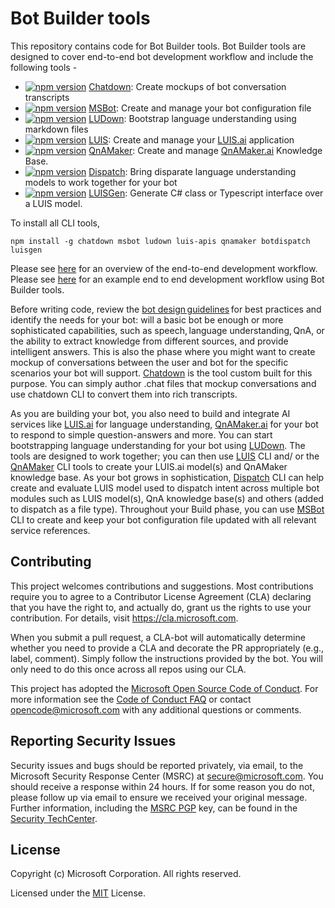 # Bot Builder tools
This repository contains code for Bot Builder tools. Bot Builder tools are designed to cover end-to-end bot development workflow and include the following tools - 
- [![npm version](https://badge.fury.io/js/chatdown.svg)](https://badge.fury.io/js/chatdown) [Chatdown](https://github.com/Microsoft/botbuilder-tools/tree/master/Chatdown): Create mockups of bot conversation transcripts
- [![npm version](https://badge.fury.io/js/msbot.svg)](https://badge.fury.io/js/msbot) [MSBot](https://github.com/Microsoft/botbuilder-tools/tree/master/MSBot): Create and manage your bot configuration file
- [![npm version](https://badge.fury.io/js/ludown.svg)](https://badge.fury.io/js/ludown) [LUDown](https://github.com/Microsoft/botbuilder-tools/tree/master/Ludown): Bootstrap language understanding using markdown files
- [![npm version](https://badge.fury.io/js/luis-apis.svg)](https://badge.fury.io/js/luis-apis) [LUIS](https://github.com/Microsoft/botbuilder-tools/tree/master/LUIS): Create and manage your [LUIS.ai](http://luis.ai) application
- [![npm version](https://badge.fury.io/js/qnamaker.svg)](https://badge.fury.io/js/qnamaker) [QnAMaker](https://github.com/Microsoft/botbuilder-tools/tree/master/QnAMaker): Create and manage [QnAMaker.ai](http://qnamaker.ai) Knowledge Base.
- [![npm version](https://badge.fury.io/js/botdispatch.svg)](https://badge.fury.io/js/botdispatch) [Dispatch](https://github.com/Microsoft/botbuilder-tools/tree/master/Dispatch): Bring disparate language understanding models to work together for your bot
- [![npm version](https://badge.fury.io/js/luisgen.svg)](https://badge.fury.io/js/botdispatch) [LUISGen](https://github.xom/Microsoft/botbuilder-tools/tree/master/LUISGen): Generate C# class or Typescript interface over a LUIS model.

To install all CLI tools, 

```
npm install -g chatdown msbot ludown luis-apis qnamaker botdispatch luisgen
```
Please see [here](https://aka.ms/BotBuilderOverview) for an overview of the end-to-end development workflow. 
Please see [here](https://aka.ms/BotBuilderLocalDev) for an example end to end development workflow using Bot Builder tools.

Before writing code, review the [bot design guidelines](https://docs.microsoft.com/en-us/azure/bot-service/bot-service-design-principles) for best practices and identify the needs for your bot: will a basic bot be enough or more sophisticated capabilities, such as speech, language understanding, QnA, or the ability to extract knowledge from different sources, and provide intelligent answers. This is also the phase where you might want to create mockup of conversations between the user and bot for the specific scenarios your bot will support. [Chatdown](https://github.com/Microsoft/botbuilder-tools/tree/master/Chatdown) is the tool custom built for this purpose. You can simply author .chat files that mockup conversations and use chatdown CLI to convert them into rich transcripts. 

As you are building your bot, you also need to build and integrate AI services like [LUIS.ai](http://luis.ai) for language understanding, [QnAMaker.ai](http://qnamaker.ai) for your bot to respond to simple question-answers and more. You can start bootstrapping language understanding for your bot using [LUDown](https://github.com/Microsoft/botbuilder-tools/tree/master/ludown). The tools are designed to work together; you can then use [LUIS](https://github.com/Microsoft/botbuilder-tools/tree/master/LUIS) CLI and/ or the [QnAMaker](https://github.com/Microsoft/botbuilder-tools/tree/master/QnAMaker) CLI tools to create your LUIS.ai model(s) and QnAMaker knowledge base. As your bot grows in sophistication, [Dispatch](https://github.com/Microsoft/botbuilder-tools/tree/master/Dispatch) CLI can help create and evaluate LUIS model used to dispatch intent across multiple bot modules such as LUIS model(s), QnA knowledge base(s) and others (added to dispatch as a file type).
Throughout your Build phase, you can use [MSBot](https://github.com/Microsoft/botbuilder-tools/tree/master/MSBot) CLI to create and keep your bot configuration file updated with all relevant service references.

## Contributing

This project welcomes contributions and suggestions.  Most contributions require you to agree to a
Contributor License Agreement (CLA) declaring that you have the right to, and actually do, grant us
the rights to use your contribution. For details, visit https://cla.microsoft.com.

When you submit a pull request, a CLA-bot will automatically determine whether you need to provide
a CLA and decorate the PR appropriately (e.g., label, comment). Simply follow the instructions
provided by the bot. You will only need to do this once across all repos using our CLA.

This project has adopted the [Microsoft Open Source Code of Conduct](https://opensource.microsoft.com/codeofconduct/).
For more information see the [Code of Conduct FAQ](https://opensource.microsoft.com/codeofconduct/faq/) or
contact [opencode@microsoft.com](mailto:opencode@microsoft.com) with any additional questions or comments.

## Reporting Security Issues
Security issues and bugs should be reported privately, via email, to the Microsoft Security Response Center (MSRC) at [secure@microsoft.com](mailto:secure@microsoft.com). You should receive a response within 24 hours. If for some reason you do not, please follow up via email to ensure we received your original message. Further information, including the [MSRC PGP](https://technet.microsoft.com/en-us/security/dn606155) key, can be found in the [Security TechCenter](https://technet.microsoft.com/en-us/security/default).

## License

Copyright (c) Microsoft Corporation. All rights reserved.

Licensed under the [MIT](https://github.com/Microsoft/vscode/blob/master/LICENSE.txt) License.
